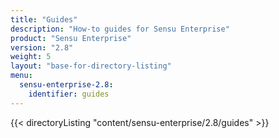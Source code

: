 ```yaml
---
title: "Guides"
description: "How-to guides for Sensu Enterprise"
product: "Sensu Enterprise"
version: "2.8"
weight: 5
layout: "base-for-directory-listing"
menu:
  sensu-enterprise-2.8:
    identifier: guides
---
```


{{< directoryListing "content/sensu-enterprise/2.8/guides" >}}
